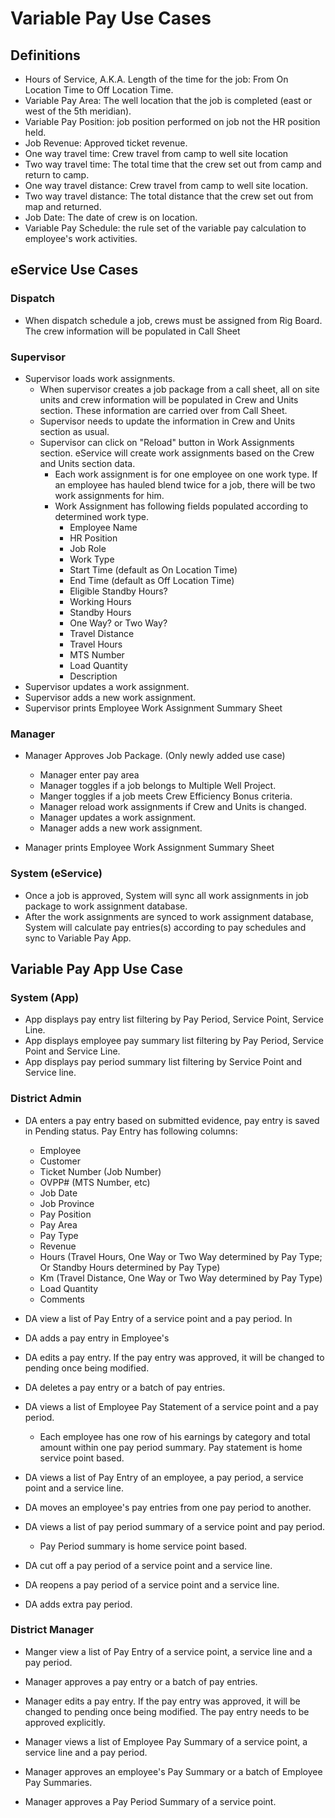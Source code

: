 # Variable Pay Use Cases

## Definitions

- Hours of Service,  A.K.A. Length of the time for the job: From On Location Time to Off Location Time.
- Variable Pay Area: The well location that the job is completed (east or west of the 5th meridian).
- Variable Pay Position:  job position performed on job not the HR position held.
- Job Revenue: Approved ticket revenue.
- One way travel time: Crew travel from camp to well site location
- Two way travel time: The total time that the crew set out from camp and return to camp.
- One way travel distance: Crew travel from camp to well site location.
- Two way travel distance: The total distance that the crew set out from map and returned.
- Job Date: The date of crew is on location.
- Variable Pay Schedule: the rule set of the variable pay calculation to employee's work activities.





## eService Use Cases

### Dispatch

- When dispatch schedule a job, crews must be assigned from Rig Board. The crew information will be populated in Call Sheet



### Supervisor
- Supervisor loads  work assignments.
  - When supervisor creates a job package from a call sheet, all on site units and crew information will be populated in Crew and Units section. These information are carried over from Call Sheet. 
  - Supervisor needs to update the information in Crew and Units section as usual.
  - Supervisor can click on "Reload" button in Work Assignments section. eService will create work assignments based on the Crew and Units section data.
    - Each work assignment is for one employee on one work type. If an employee has hauled blend twice for a job, there will be two work assignments for him.
    - Work Assignment has following fields populated according to determined work type.
      - Employee Name
      - HR Position
      - Job Role
      - Work Type
      - Start Time (default as On Location Time)
      - End Time (default as Off Location Time)
      - Eligible Standby Hours?
      - Working Hours
      - Standby Hours
      - One Way? or Two Way?
      - Travel Distance
      - Travel Hours
      - MTS Number
      - Load Quantity
      - Description
- Supervisor updates a work assignment.
- Supervisor adds a new work assignment.
- Supervisor prints Employee Work Assignment Summary Sheet



### Manager

- Manager Approves Job Package. (Only newly added use case)

  - Manager enter pay area
  - Manager toggles if a job belongs to Multiple Well Project.
  - Manger toggles if a job meets Crew Efficiency Bonus criteria.
  - Manager reload work assignments if Crew and Units is changed.
  - Manager updates a work assignment.
  - Manager adds a new work assignment.

- Manager prints Employee Work Assignment Summary Sheet

  

### System (eService)

- Once a job is approved, System will sync all work assignments in job package to work assignment database.
- After the work assignments are synced to work assignment database, System will calculate pay entries(s) according to pay schedules and sync to Variable Pay App.



## Variable Pay App Use Case

### System (App)

- App displays pay entry list filtering by Pay Period, Service Point, Service Line.
- App displays employee pay summary list filtering by Pay Period, Service Point and Service Line.
- App displays pay period summary list filtering by Service Point and Service line.


### District Admin

- DA enters a pay entry based on submitted evidence, pay entry is saved in Pending status. Pay Entry has following columns:
  - Employee
  - Customer
  - Ticket Number (Job Number)
  - OVPP# (MTS Number, etc)
  - Job Date
  - Job Province
  - Pay Position
  - Pay Area
  - Pay Type
  - Revenue
  - Hours (Travel Hours, One Way  or Two Way determined by Pay Type;  Or Standby Hours determined by Pay Type)
  - Km (Travel Distance, One Way  or Two Way determined by Pay Type)
  - Load Quantity
  - Comments
  
- DA view a list of Pay Entry of a service point and a pay period. In

- DA adds a pay entry in Employee's 

- DA edits a pay entry. If the pay entry was approved, it will be changed to pending once being modified.

- DA deletes a pay entry or a batch of pay entries.

- DA views a list of Employee Pay Statement of a service point and a pay period.

  - Each employee has one row of his earnings by category and total amount within one pay period summary. Pay statement is home service point based.

- DA views a list of Pay Entry of an employee, a pay period, a service point and a service line.

- DA moves an employee's pay entries from one pay period to another.

- DA views a list of pay period summary of a service point and pay period.

  - Pay Period summary is home service point based.

- DA cut off a pay period of a service point and a service line.

- DA reopens a pay period of a service point and a service line.

- DA adds extra pay period.

  

### District Manager


- Manger view a list of Pay Entry of a service point, a service line and a pay period.
- Manager approves a pay entry or a batch of pay entries.
- Manager edits a pay entry. If the pay entry was approved, it will be changed to pending once being modified. The pay entry needs to be approved explicitly.
- Manager views a list of Employee Pay Summary of a service point, a service line and a pay period.

- Manager approves an employee's Pay Summary or a batch of Employee Pay Summaries.
- Manager approves a Pay Period Summary of a service point.



